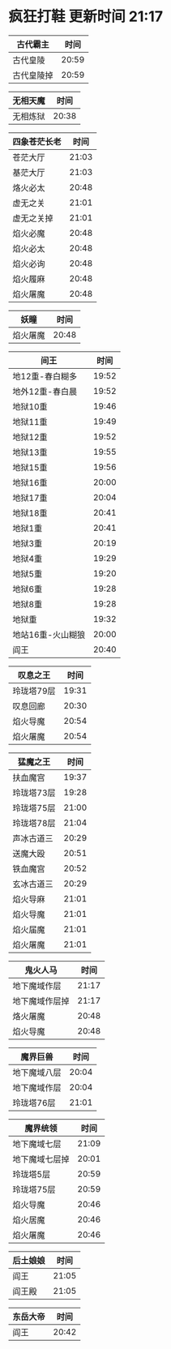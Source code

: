 # 疯狂打鞋 更新时间 21:17

| 古代霸主   | 时间    |
|--------|-------|
| 古代皇陵 | 20:59 |
| 古代皇陵掉 | 20:59 |

| 无相天魔   | 时间    |
|--------|-------|
| 无相炼狱 | 20:38 |

| 四象苍茫长老   | 时间    |
|--------|-------|
| 苍茫大厅 | 21:03 |
| 基茫大厅 | 21:03 |
| 烙火必太 | 20:48 |
| 虚无之关 | 21:01 |
| 虚无之关掉 | 21:01 |
| 焰火必魔 | 20:48 |
| 焰火必太 | 20:48 |
| 焰火必询 | 20:48 |
| 焰火履麻 | 20:48 |
| 焰火屠魔 | 20:48 |

| 妖瞳   | 时间    |
|--------|-------|
| 焰火屠魔 | 20:48 |

| 间王   | 时间    |
|--------|-------|
| 地12重-春白糊多 | 19:52 |
| 地外12重-春白晨 | 19:52 |
| 地狱10重 | 19:46 |
| 地狱11重 | 19:49 |
| 地狱12重 | 19:52 |
| 地狱13重 | 19:55 |
| 地狱15重 | 19:56 |
| 地狱16重 | 20:00 |
| 地狱17重 | 20:04 |
| 地狱18重 | 20:41 |
| 地狱1重 | 20:41 |
| 地狱3重 | 20:19 |
| 地狱4重 | 19:29 |
| 地狱5重 | 19:20 |
| 地狱6重 | 19:28 |
| 地狱8重 | 19:28 |
| 地狱重 | 19:32 |
| 地站16重-火山糊狼 | 20:00 |
| 阎王 | 20:40 |

| 叹息之王   | 时间    |
|--------|-------|
| 玲珑塔79层 | 19:31 |
| 叹息回廊 | 20:30 |
| 焰火导魔 | 20:54 |
| 焰火屠魔 | 20:54 |

| 猛魔之王   | 时间    |
|--------|-------|
| 扶血魔宫 | 19:37 |
| 玲珑塔73层 | 19:28 |
| 玲珑塔75层 | 21:00 |
| 玲珑塔78层 | 21:04 |
| 声冰古道三 | 20:29 |
| 送魔大殴 | 20:51 |
| 铁血魔宫 | 20:52 |
| 玄冰古道三 | 20:29 |
| 焰火导麻 | 21:01 |
| 焰火导魔 | 21:01 |
| 焰火届魔 | 21:01 |
| 焰火屠魔 | 21:01 |

| 鬼火人马   | 时间    |
|--------|-------|
| 地下魔域作层 | 21:17 |
| 地下魔域作层掉 | 21:17 |
| 烙火屠魔 | 20:48 |
| 焰火导魔 | 20:48 |

| 魔界巨兽   | 时间    |
|--------|-------|
| 地下魔域八层 | 20:04 |
| 地下魔域作层 | 20:04 |
| 玲珑塔76层 | 21:01 |

| 魔界统领   | 时间    |
|--------|-------|
| 地下魔域七层 | 21:09 |
| 地下魔域七层掉 | 20:01 |
| 玲珑塔5层 | 20:59 |
| 玲珑塔75层 | 20:59 |
| 焰火导魔 | 20:46 |
| 焰火居魔 | 20:46 |
| 焰火屠魔 | 20:46 |

| 后土娘娘   | 时间    |
|--------|-------|
| 阎王 | 21:05 |
| 阎王殿 | 21:05 |

| 东岳大帝   | 时间    |
|--------|-------|
| 阎王 | 20:42 |